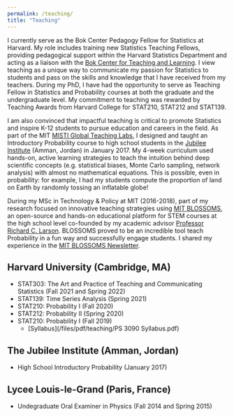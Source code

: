 ```yaml
---
permalink: /teaching/
title: "Teaching"
---
```


I currently serve as the Bok Center Pedagogy Fellow for Statistics at Harvard. My role includes training new Statistics Teaching Fellows, providing pedagogical support within the Harvard Statistics Department and acting as a liaison with the [Bok Center for Teaching and Learning](https://bokcenter.harvard.edu/). I view teaching as a unique way to communicate my passion for Statistics to students and pass on the skills and knowledge that I have received from my teachers. During my PhD, I have had the opportunity to serve as Teaching Fellow in Statistics and Probability courses at both the graduate and the undergraduate level. My commitment to teaching was rewarded by Teaching Awards from Harvard College for STAT210, STAT212 and STAT139.

I am also convinced that impactful teaching is critical to promote Statistics and inspire K-12 students to pursue education and careers in the field. As part of the MIT [MISTI Global Teaching Labs](https://misti.mit.edu/your-resources/crafting-your-experience/types-programs/global-teaching-labs), I designed and taught  an Introductory Probability course to high school students in the [Jubilee Institute](http://www.jubilee.edu.jo/) (Amman, Jordan) in January 2017. My 4-week curriculum used hands-on, active learning strategies to teach the intuition behind deep scientific concepts (e.g. statistical biases, Monte Carlo sampling, network analysis) with almost no mathematical equations. This is possible, even in probability: for example, I had my students compute the proportion of land on Earth by randomly tossing an inflatable globe!

During my MSc in Technology & Policy at MIT (2016-2018), part of my research focused on innovative teaching strategies using [MIT BLOSSOMS](https://blossoms.mit.edu/mit_blossoms_initiative_math_science_video_lessons_high_school_students), an
open-source and hands-on educational platform for STEM courses at the high school level co-founded by my academic advisor [Professor Richard C. Larson](https://idss.mit.edu/staff/richard-larson/). BLOSSOMS proved to be an incredible tool teach Probability in a fun way and successfully engage students. I shared my experience in the [MIT BLOSSOMS Newsletter](https://blossoms.mit.edu/news/newsletters/december_2016_january_2017).

## Harvard University (Cambridge, MA)
- STAT303: The Art and Practice of Teaching and Communicating Statistics (Fall 2021 and Spring 2022)
- STAT139: Time Series Analysis (Spring 2021)
- STAT210: Probability I (Fall 2020)
- STAT212: Probability II (Spring 2020)
- STAT210: Probability I (Fall 2019)
    - [Syllabus](/files/pdf/teaching/PS 3090 Syllabus.pdf)


## The Jubilee Institute (Amman, Jordan)
- High School Introductory Probability (January 2017)

## Lycee Louis-le-Grand (Paris, France)
- Undegraduate Oral Examiner in Physics (Fall 2014 and Spring 2015)
